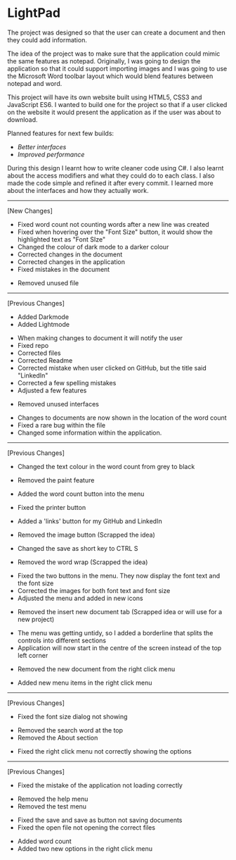 # LightPad
The project was designed so that the user can create a document and then they could add information.

The idea of the project was to make sure that the application could mimic the same features as notepad. Originally, I was going to design the application so that it could support importing images and I was going to use the Microsoft Word toolbar layout which would blend features between notepad and word.

This project will have its own website built using HTML5, CSS3 and JavaScript ES6. I wanted to build one for the project so that if a user clicked on the website it would present the application as if the user was about to download.

Planned features for next few builds:
* *Better interfaces*
* *Improved performance*

During this design I learnt how to write cleaner code using C#. I also learnt about the access modifiers and what they could do to each class. I also made the code simple and refined it after every commit. I learned more about the interfaces and how they actually work.

________________________________________________________________________________________________________________________________________

[New Changes]
* Fixed word count not counting words after a new line was created
* Fixed when hovering over the "Font Size" button, it would show the highlighted text as "Font SIze"
* Changed the colour of dark mode to a darker colour
* Corrected changes in the document
* Corrected changes in the application
* Fixed mistakes in the document
- Removed unused file

________________________________________________________________________________________________________________________________________

[Previous Changes]
+	Added Darkmode
+	Added Lightmode
*	When making changes to document it will notify the user
*	Fixed repo
*	Corrected files
*	Corrected Readme
*	Corrected mistake when user clicked on GitHub, but the title said "LinkedIn"
*	Corrected a few spelling mistakes
*	Adjusted a few features
-	Removed unused interfaces
*	Changes to documents are now shown in the location of the word count
*	Fixed a rare bug within the file
*	Changed some information within the application.
________________________________________________________________________________________________________________________________________

[Previous Changes]

*	Changed the text colour in the word count from grey to black
-	Removed the paint feature
+	Added the word count button into the menu
*	Fixed the printer button
+	Added a 'links' button for my GitHub and LinkedIn
-	Removed the image button (Scrapped the idea)
*	Changed the save as short key to CTRL S
-	Removed the word wrap (Scrapped the idea)
*	Fixed the two buttons in the menu. They now display the font text and the font size
*	Corrected the images for both font text and font size
*	Adjusted the menu and added in new icons
-	Removed the insert new document tab (Scrapped idea or will use for a new project)
*	The menu was getting untidy, so I added a borderline that splits the controls into different sections
*	Application will now start in the centre of the screen instead of the top left corner
-	Removed the new document from the right click menu
+	Added new menu items in the right click menu
________________________________________

[Previous Changes]

*	Fixed the font size dialog not showing
-	Removed the search word at the top
-	Removed the About section
*	Fixed the right click menu not correctly showing the options
________________________________________

[Previous Changes]

*	Fixed the mistake of the application not loading correctly
-	Removed the help menu
-	Removed the test menu
*	Fixed the save and save as button not saving documents
*	Fixed the open file not opening the correct files
+	Added word count
+	Added two new options in the right click menu
